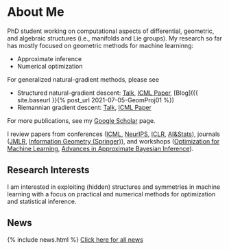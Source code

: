 # About Me

PhD student working on computational aspects of differential, geometric, and algebraic structures (i.e., manifolds and Lie groups). My research so far has mostly focused on geometric methods for machine learninng:
* Approximate inference 
* Numerical optimization

For generalized natural-gradient methods, please see 
* Structured natural-gradient descent: [Talk](https://www.youtube.com/watch?v=vEY1ZxDJX8o&t=11s), [ICML Paper](https://arxiv.org/abs/2102.07405), [Blog]({{ site.baseurl }}{% post_url 2021-07-05-GeomProj01 %})
* Riemannian gradient descent: [Talk](https://www.youtube.com/watch?v=nu1hT-LExFg), [ICML Paper](https://arxiv.org/abs/2002.10060)

For more publications, see my [Google Scholar](https://scholar.google.com/citations?user=sGl6muoAAAAJ&hl=en) page.

I review papers from conferences ([ICML](https://icml.cc/), [NeurIPS](https://nips.cc/), [ICLR](https://iclr.cc/), [AI&Stats](https://aistats.org/)), journals ([JMLR](https://www.jmlr.org/), [Information Geometry (Springer)](https://www.springer.com/journal/41884)), and workshops ([Optimization for Machine Learning](https://opt-ml.org/), [Advances in Approximate Bayesian Inference](http://approximateinference.org/)).

## Research Interests

I am interested in exploiting (hidden) structures and symmetries in machine learning with a focus on practical and numerical methods for optimization and statistical inference.

## News

{% include news.html %}
[Click here for all news](/news/)



